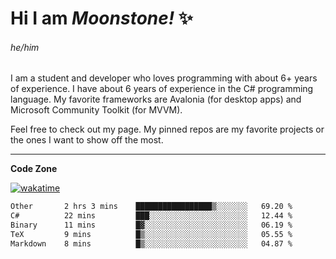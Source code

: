 
<!--
**MoonstoneStudios/MoonstoneStudios** is a ✨ _special_ ✨ repository because its `README.md` (this file) appears on your GitHub profile.

Here are some ideas to get you started:

- 🔭 I’m currently working on ...
- 🌱 I’m currently learning ...
- 👯 I’m looking to collaborate on ...
- 🤔 I’m looking for help with ...
- 💬 Ask me about ...
- 📫 How to reach me: ...
- 😄 Pronouns: ...
- ⚡ Fun fact: ...
-->

# Hi I am _Moonstone!_  ✨
###### he/him

I am a student and developer who loves programming with about 6+ years of experience. 
I have about 6 years of experience in the C# programming language. 
My favorite frameworks are Avalonia (for desktop apps) and Microsoft Community Toolkit (for MVVM).

Feel free to check out my page. My pinned repos are my favorite projects or the ones I want to show off the most. 

---

**Code Zone**


[![wakatime](https://wakatime.com/badge/user/35c755da-7226-42ef-89f9-892c03fbcf7e.svg?style=for-the-badge)](https://wakatime.com/@35c755da-7226-42ef-89f9-892c03fbcf7e)
<!--START_SECTION:waka-->

```txt
Other       2 hrs 3 mins    █████████████████▒░░░░░░░   69.20 %
C#          22 mins         ███░░░░░░░░░░░░░░░░░░░░░░   12.44 %
Binary      11 mins         █▓░░░░░░░░░░░░░░░░░░░░░░░   06.19 %
TeX         9 mins          █▒░░░░░░░░░░░░░░░░░░░░░░░   05.55 %
Markdown    8 mins          █▒░░░░░░░░░░░░░░░░░░░░░░░   04.87 %
```

<!--END_SECTION:waka-->
